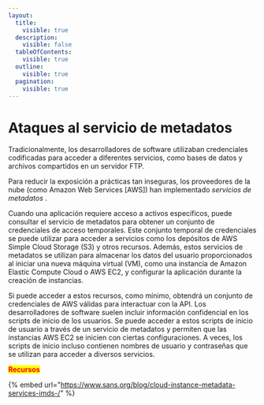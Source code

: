 ```yaml
---
layout:
  title:
    visible: true
  description:
    visible: false
  tableOfContents:
    visible: true
  outline:
    visible: true
  pagination:
    visible: true
---
```


# Ataques al servicio de metadatos

Tradicionalmente, los desarrolladores de software utilizaban credenciales codificadas para acceder a diferentes servicios, como bases de datos y archivos compartidos en un servidor FTP.&#x20;

Para reducir la exposición a prácticas tan inseguras, los proveedores de la nube (como Amazon Web Services \[AWS]) han implementado _servicios de metadatos_ .&#x20;

Cuando una aplicación requiere acceso a activos específicos, puede consultar el servicio de metadatos para obtener un conjunto de credenciales de acceso temporales. Este conjunto temporal de credenciales se puede utilizar para acceder a servicios como los depósitos de AWS Simple Cloud Storage (S3) y otros recursos. Además, estos servicios de metadatos se utilizan para almacenar los datos del usuario proporcionados al iniciar una nueva máquina virtual (VM), como una instancia de Amazon Elastic Compute Cloud o AWS EC2, y configurar la aplicación durante la creación de instancias.

Si puede acceder a estos recursos, como mínimo, obtendrá un conjunto de credenciales de AWS válidas para interactuar con la API. Los desarrolladores de software suelen incluir información confidencial en los scripts de inicio de los usuarios. Se puede acceder a estos scripts de inicio de usuario a través de un servicio de metadatos y permiten que las instancias AWS EC2 se inicien con ciertas configuraciones. A veces, los scripts de inicio incluso contienen nombres de usuario y contraseñas que se utilizan para acceder a diversos servicios.

<mark style="color:red;">**Recursos**</mark>

{% embed url="https://www.sans.org/blog/cloud-instance-metadata-services-imds-/" %}
